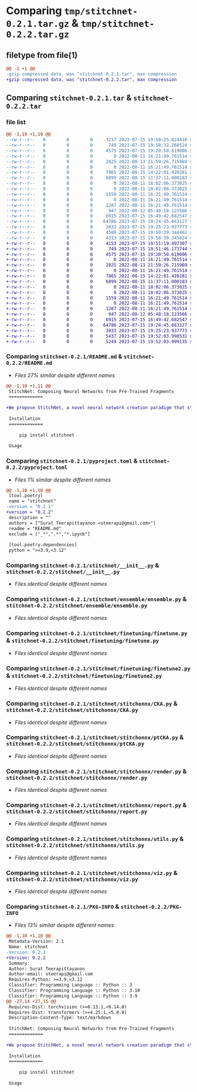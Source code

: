 # Comparing `tmp/stitchnet-0.2.1.tar.gz` & `tmp/stitchnet-0.2.2.tar.gz`

## filetype from file(1)

```diff
@@ -1 +1 @@
-gzip compressed data, was "stitchnet-0.2.1.tar", max compression
+gzip compressed data, was "stitchnet-0.2.2.tar", max compression
```

## Comparing `stitchnet-0.2.1.tar` & `stitchnet-0.2.2.tar`

### file list

```diff
@@ -1,19 +1,19 @@
--rw-r--r--   0        0        0     3217 2023-07-15 19:50:25.824416 stitchnet-0.2.1/README.md
--rw-r--r--   0        0        0      749 2023-07-15 19:50:32.268524 stitchnet-0.2.1/pyproject.toml
--rw-r--r--   0        0        0     4575 2023-07-15 19:20:50.619006 stitchnet-0.2.1/stitchnet/__init__.py
--rw-r--r--   0        0        0        0 2022-08-11 16:21:49.761514 stitchnet-0.2.1/stitchnet/ensemble/__init__.py
--rw-r--r--   0        0        0     2825 2022-08-13 21:59:26.715969 stitchnet-0.2.1/stitchnet/ensemble/ensemble.py
--rw-r--r--   0        0        0        0 2022-08-11 16:21:49.761514 stitchnet-0.2.1/stitchnet/finetuning/__init__.py
--rw-r--r--   0        0        0     7865 2022-08-15 14:22:01.420281 stitchnet-0.2.1/stitchnet/finetuning/finetune.py
--rw-r--r--   0        0        0     6899 2022-08-15 11:37:11.000183 stitchnet-0.2.1/stitchnet/finetuning/finetune2.py
--rw-r--r--   0        0        0        0 2022-08-11 18:02:06.373025 stitchnet-0.2.1/stitchnet/plot/__init__.py
--rw-r--r--   0        0        0        0 2022-08-11 18:02:06.373025 stitchnet-0.2.1/stitchnet/plot/plotutils.py
--rw-r--r--   0        0        0     1559 2022-08-11 16:21:49.761514 stitchnet-0.2.1/stitchnet/stitchonnx/CKA.py
--rw-r--r--   0        0        0        0 2022-08-11 16:21:49.761514 stitchnet-0.2.1/stitchnet/stitchonnx/__init__.py
--rw-r--r--   0        0        0     1287 2022-08-11 16:21:49.761514 stitchnet-0.2.1/stitchnet/stitchonnx/ptCKA.py
--rw-r--r--   0        0        0      947 2022-08-12 05:48:18.123566 stitchnet-0.2.1/stitchnet/stitchonnx/render.py
--rw-r--r--   0        0        0     6915 2023-07-15 16:49:42.682547 stitchnet-0.2.1/stitchnet/stitchonnx/report.py
--rw-r--r--   0        0        0    64786 2023-07-15 19:24:45.663127 stitchnet-0.2.1/stitchnet/stitchonnx/utils.py
--rw-r--r--   0        0        0     3033 2023-07-15 19:25:23.937773 stitchnet-0.2.1/stitchnet/stitchonnx/viz.py
--rw-r--r--   0        0        0     4500 2023-07-15 19:50:39.344462 stitchnet-0.2.1/setup.py
--rw-r--r--   0        0        0     4313 2023-07-15 19:50:39.345024 stitchnet-0.2.1/PKG-INFO
+-rw-r--r--   0        0        0     4153 2023-07-15 19:51:19.497307 stitchnet-0.2.2/README.md
+-rw-r--r--   0        0        0      749 2023-07-15 19:51:46.173744 stitchnet-0.2.2/pyproject.toml
+-rw-r--r--   0        0        0     4575 2023-07-15 19:20:50.619006 stitchnet-0.2.2/stitchnet/__init__.py
+-rw-r--r--   0        0        0        0 2022-08-11 16:21:49.761514 stitchnet-0.2.2/stitchnet/ensemble/__init__.py
+-rw-r--r--   0        0        0     2825 2022-08-13 21:59:26.715969 stitchnet-0.2.2/stitchnet/ensemble/ensemble.py
+-rw-r--r--   0        0        0        0 2022-08-11 16:21:49.761514 stitchnet-0.2.2/stitchnet/finetuning/__init__.py
+-rw-r--r--   0        0        0     7865 2022-08-15 14:22:01.420281 stitchnet-0.2.2/stitchnet/finetuning/finetune.py
+-rw-r--r--   0        0        0     6899 2022-08-15 11:37:11.000183 stitchnet-0.2.2/stitchnet/finetuning/finetune2.py
+-rw-r--r--   0        0        0        0 2022-08-11 18:02:06.373025 stitchnet-0.2.2/stitchnet/plot/__init__.py
+-rw-r--r--   0        0        0        0 2022-08-11 18:02:06.373025 stitchnet-0.2.2/stitchnet/plot/plotutils.py
+-rw-r--r--   0        0        0     1559 2022-08-11 16:21:49.761514 stitchnet-0.2.2/stitchnet/stitchonnx/CKA.py
+-rw-r--r--   0        0        0        0 2022-08-11 16:21:49.761514 stitchnet-0.2.2/stitchnet/stitchonnx/__init__.py
+-rw-r--r--   0        0        0     1287 2022-08-11 16:21:49.761514 stitchnet-0.2.2/stitchnet/stitchonnx/ptCKA.py
+-rw-r--r--   0        0        0      947 2022-08-12 05:48:18.123566 stitchnet-0.2.2/stitchnet/stitchonnx/render.py
+-rw-r--r--   0        0        0     6915 2023-07-15 16:49:42.682547 stitchnet-0.2.2/stitchnet/stitchonnx/report.py
+-rw-r--r--   0        0        0    64786 2023-07-15 19:24:45.663127 stitchnet-0.2.2/stitchnet/stitchonnx/utils.py
+-rw-r--r--   0        0        0     3033 2023-07-15 19:25:23.937773 stitchnet-0.2.2/stitchnet/stitchonnx/viz.py
+-rw-r--r--   0        0        0     5437 2023-07-15 19:52:03.998531 stitchnet-0.2.2/setup.py
+-rw-r--r--   0        0        0     5249 2023-07-15 19:52:03.999135 stitchnet-0.2.2/PKG-INFO
```

### Comparing `stitchnet-0.2.1/README.md` & `stitchnet-0.2.2/README.md`

 * *Files 27% similar despite different names*

```diff
@@ -1,10 +1,11 @@
 StitchNet: Composing Neural Networks from Pre-Trained Fragments
 =============
 
+We propose StitchNet, a novel neural network creation paradigm that stitches together fragments (one or more consecutive network layers) from multiple pre-trained neural networks. StitchNet allows the creation of high-performing neural networks without the large compute and data requirements needed under traditional model creation processes via backpropagation training. We leverage Centered Kernel Alignment (CKA) as a compatibility measure to efficiently guide the selection of these fragments in composing a network for a given task tailored to specific accuracy needs and computing resource constraints. We then show that these fragments can be stitched together to create neural networks with comparable accuracy to traditionally trained networks at a fraction of computing resource and data requirements. Finally, we explore a novel on-the-fly personalized model creation and inference application enabled by this new paradigm.
 
 Installation
 =============
 
     pip install stitchnet
     
 Usage
```

### Comparing `stitchnet-0.2.1/pyproject.toml` & `stitchnet-0.2.2/pyproject.toml`

 * *Files 1% similar despite different names*

```diff
@@ -1,10 +1,10 @@
 [tool.poetry]
 name = "stitchnet"
-version = "0.2.1"
+version = "0.2.2"
 description = ""
 authors = ["Surat Teerapittayanon <steerapi@gmail.com>"]
 readme = "README.md"
 exclude = ["_*",".*","*.ipynb"]
 
 [tool.poetry.dependencies]
 python = ">=3.9,<3.12"
```

### Comparing `stitchnet-0.2.1/stitchnet/__init__.py` & `stitchnet-0.2.2/stitchnet/__init__.py`

 * *Files identical despite different names*

### Comparing `stitchnet-0.2.1/stitchnet/ensemble/ensemble.py` & `stitchnet-0.2.2/stitchnet/ensemble/ensemble.py`

 * *Files identical despite different names*

### Comparing `stitchnet-0.2.1/stitchnet/finetuning/finetune.py` & `stitchnet-0.2.2/stitchnet/finetuning/finetune.py`

 * *Files identical despite different names*

### Comparing `stitchnet-0.2.1/stitchnet/finetuning/finetune2.py` & `stitchnet-0.2.2/stitchnet/finetuning/finetune2.py`

 * *Files identical despite different names*

### Comparing `stitchnet-0.2.1/stitchnet/stitchonnx/CKA.py` & `stitchnet-0.2.2/stitchnet/stitchonnx/CKA.py`

 * *Files identical despite different names*

### Comparing `stitchnet-0.2.1/stitchnet/stitchonnx/ptCKA.py` & `stitchnet-0.2.2/stitchnet/stitchonnx/ptCKA.py`

 * *Files identical despite different names*

### Comparing `stitchnet-0.2.1/stitchnet/stitchonnx/render.py` & `stitchnet-0.2.2/stitchnet/stitchonnx/render.py`

 * *Files identical despite different names*

### Comparing `stitchnet-0.2.1/stitchnet/stitchonnx/report.py` & `stitchnet-0.2.2/stitchnet/stitchonnx/report.py`

 * *Files identical despite different names*

### Comparing `stitchnet-0.2.1/stitchnet/stitchonnx/utils.py` & `stitchnet-0.2.2/stitchnet/stitchonnx/utils.py`

 * *Files identical despite different names*

### Comparing `stitchnet-0.2.1/stitchnet/stitchonnx/viz.py` & `stitchnet-0.2.2/stitchnet/stitchonnx/viz.py`

 * *Files identical despite different names*

### Comparing `stitchnet-0.2.1/PKG-INFO` & `stitchnet-0.2.2/PKG-INFO`

 * *Files 13% similar despite different names*

```diff
@@ -1,10 +1,10 @@
 Metadata-Version: 2.1
 Name: stitchnet
-Version: 0.2.1
+Version: 0.2.2
 Summary: 
 Author: Surat Teerapittayanon
 Author-email: steerapi@gmail.com
 Requires-Python: >=3.9,<3.12
 Classifier: Programming Language :: Python :: 3
 Classifier: Programming Language :: Python :: 3.10
 Classifier: Programming Language :: Python :: 3.9
@@ -27,14 +27,15 @@
 Requires-Dist: torchvision (>=0.13.1,<0.14.0)
 Requires-Dist: transformers (>=4.25.1,<5.0.0)
 Description-Content-Type: text/markdown
 
 StitchNet: Composing Neural Networks from Pre-Trained Fragments
 =============
 
+We propose StitchNet, a novel neural network creation paradigm that stitches together fragments (one or more consecutive network layers) from multiple pre-trained neural networks. StitchNet allows the creation of high-performing neural networks without the large compute and data requirements needed under traditional model creation processes via backpropagation training. We leverage Centered Kernel Alignment (CKA) as a compatibility measure to efficiently guide the selection of these fragments in composing a network for a given task tailored to specific accuracy needs and computing resource constraints. We then show that these fragments can be stitched together to create neural networks with comparable accuracy to traditionally trained networks at a fraction of computing resource and data requirements. Finally, we explore a novel on-the-fly personalized model creation and inference application enabled by this new paradigm.
 
 Installation
 =============
 
     pip install stitchnet
     
 Usage
```

